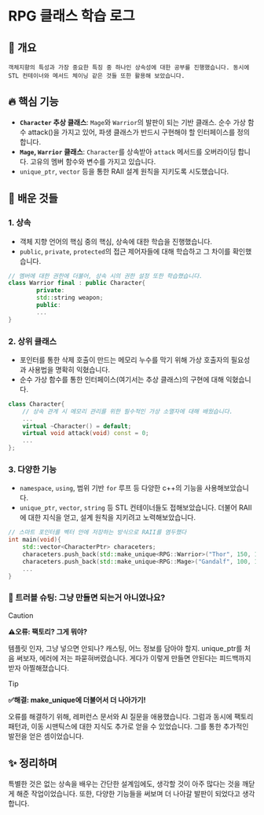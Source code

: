 # RPG 클래스 학습 로그

## 📖 개요
    객체지향의 특성과 가장 중요한 특징 중 하나인 상속성에 대한 공부를 진행했습니다. 동시에 STL 컨테이너와 메서드 체이닝 같은 것들 또한 활용해 보았습니다.
## 🔥 핵심 기능
- **`Character` 추상 클래스**: `Mage`와 `Warrior`의 발판이 되는 기반 클래스. 순수 가상 함수 attack()을 가지고 있어, 파생 클래스가 반드시 구현해야 할 인터페이스를 정의합니다.
- **`Mage`, `Warrior` 클래스**: `Character`를 상속받아 `attack` 메서드를 오버라이딩 합니다. 고유의 멤버 함수와 변수를 가지고 있습니다.
- `unique_ptr`, `vector` 등을 통한 RAII 설계 원칙을 지키도록 시도했습니다.
## 🔎 배운 것들
### 1. 상속
- 객체 지향 언어의 핵심 중의 핵심, 상속에 대한 학습을 진행했습니다.
- `public`, `private`, `protected`의 접근 제어자들에 대해 학습하고 그 차이를 확인했습니다.
```c++
// 멤버에 대한 권한에 더불어, 상속 시의 권한 설정 또한 학습했습니다.
class Warrior final : public Character{
        private:
        std::string weapon;
        public:
        ...
}
```
### 2. 상위 클래스
- 포인터를 통한 삭제 호출이 만드는 메모리 누수를 막기 위해 가상 호출자의 필요성과 사용법을 명확히 익혔습니다.
- 순수 가상 함수를 통한 인터페이스(여기서는 추상 클래스)의 구현에 대해 익혔습니다.
```c++
class Character{
    // 상속 관계 시 메모리 관리를 위한 필수적인 가상 소멸자에 대해 배웠습니다.
    ...
    virtual ~Character() = default;
    virtual void attack(void) const = 0;
    ...
};
```
### 3. 다양한 기능
- `namespace`, `using`, 범위 기반 `for` 루프 등 다양한 c++의 기능을 사용해보았습니다.
- `unique_ptr`, `vector`, `string` 등 STL 컨테이너들도 접해보았습니다. 더불어 RAII에 대한 지식을 얻고, 설계 원칙을 지키려고 노력해보았습니다.
```c++
// 스마트 포인터를 벡터 안에 저장하는 방식으로 RAII를 염두했다
int main(void){
    std::vector<CharacterPtr> characeters;
    characeters.push_back(std::make_unique<RPG::Warrior>("Thor", 150, 10, "Hammer"));
    characeters.push_back(std::make_unique<RPG::Mage>("Gandalf", 100, 12, "Ligntening"));
    ...
}
```
### 🚀 트러블 슈팅: 그냥 만들면 되는거 아니였나요?
> [!CAUTION]
> **⚠️오류: 팩토리? 그게 뭐야?**
>
> 템플릿 인자, 그냥 넣으면 안되나? 캐스팅, 어느 정보를 담아야 할지. unique_ptr를 처음 써보자, 에러에 저는 파묻혀버렸습니다. 게다가 이렇게 만들면 안된다는 피드백까지 받자 아찔해졌습니다.

> [!TIP]
> **✅해결: make_unique에 더불어서 더 나아가기!**
>
> 오류를 해결하기 위해, 레퍼런스 문서와 AI 질문을 애용했습니다. 그럼과 동시에 팩토리 패턴과, 이동 시맨틱스에 대한 지식도 추가로 얻을 수 있었습니다. 그를 통한 추가적인 발전을 얻은 셈이었습니다.

## ✨ 정리하며

특별한 것은 없는 상속을 배우는 간단한 설계임에도, 생각할 것이 아주 많다는 것을 깨닫게 해준 작업이었습니다. 또한, 다양한 기능들을 써보며 더 나아갈 발판이 되었다고 생각합니다.